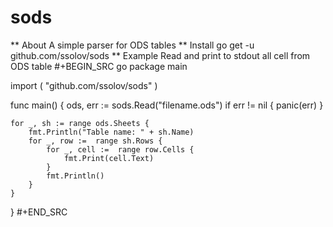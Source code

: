 # sods
** About
A simple parser for ODS tables
** Install
go get -u github.com/ssolov/sods
** Example
Read and print to stdout all cell from ODS table
#+BEGIN_SRC go
package main

import (
	"github.com/ssolov/sods"
)

func main() {
	ods, err := sods.Read("filename.ods")
	if err != nil {
		panic(err)
	}

	for _, sh := range ods.Sheets {
		fmt.Println("Table name: " + sh.Name)
		for _, row :=  range sh.Rows {
			for _, cell :=  range row.Cells {
				fmt.Print(cell.Text)
			}
			fmt.Println()
		}
	}
}
#+END_SRC